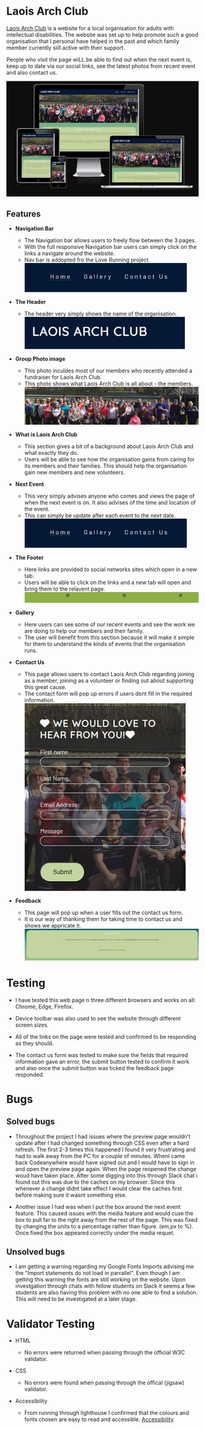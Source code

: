 # Laois Arch Club

[Laois Arch Club](https://conal2023.github.io/LaoisArchClub/) is a website for a local organisation for adults with intellectual disabilities. The website was set up to help promote such a good organisation that I personal have helped in the past and which family member currently siill active with their support.

People who visit the page wiLL be able to find out when the next event is, keep up to date via our social links, see the latest photos from recent event and also contact us.

![Responsive webpage on different screens](docs/screenshots/responsive.JPG)

## Features

- __Navigation Bar__

  - The Navigation bar allows users to freely flow between the 3 pages.
  - With the full responsive Navigation bar users can simply click on the links a navigate around the website.
  - Nav bar is addopted fro the Love Running project.
![Navigation bar](docs/screenshots/nav-bar.JPG)

- __The Header__

  - The header very simply shows the name of the organisation.
![Header](docs/screenshots/header.JPG)

- __Group Photo image__

  - This photo inculdes most of our members who recently attended a fundraiser for Laois Arch Club.
  - This photo shows what Laois Arch Club is all about - the members.
![Group photo image](docs/screenshots/group-photo.JPG)

- __What is Laois Arch Club__

  - This section gives a bit of a background about Laois Arch Club and what exactly they do.
  - Users will be able to see how the organisation gains from caring for its members and their families. This should help the organisation gain new members and new volunteers.

- __Next Event__
  
  - This very simply advises anyone who comes and views the page of when the next event is on. It also advises of the time and location of the event.
  - This can simply be update after each event to the next date.
![nav bar image](docs/screenshots/nav-bar.JPG)

- __The Footer__

  - Here links are provided to social networks sites which open in a new tab.
  - Users will be able to click on the links and a new tab will open and bring them to the relavent page.
![Footer](docs/screenshots/footer.JPG)

- __Gallery__

  - Here users can see some of our recent events and see the work we are doing to help our members and their family.
  - The user will benefit from this section because it will make it simple for them to understand the kinds of events that the organisation runs.

- __Contact Us__

  - This page allows users to contact Laois Arch Club regarding joining as a member, joining as a volunteer or finding out about supporting this great cause.
  - The contact form will pop up errors if users dont fill in the required information.
![Contact us](docs/screenshots/contact-us.JPG)

- __Feedback__

  - This page will pop up when a user fills out the contact us form.
  - It is our way of thanking them for taking time to contact us and shows we appricate it.
![Feedback](docs/screenshots/feedback.JPG)

# Testing

- I have tested this web page n three different browsers and works on all: Chrome, Edge, Firefox.
  
- Device toolbar was also used to see the website through different screen sizes.
  
- All of the links on the page were tested and confirmed to be responding as they should.
  
- The contact us form was tested to make sure the fields that required information gave an error, the submit button tested to confirm it work and also once the submit button was ticked the feedback page responded.

# Bugs

## Solved bugs

- Throughout the project I had issues where the preview page wouldn't update after I had changed something through CSS even after a hard refresh. The first 2-3 times this happened I found it very frustrating and had to walk away from the PC for a couple of minutes. WhenI came back Codeanywhere would have signed out and I would have to sign in and open the preview page again. When the page reopened the change woud have taken place. After some digging into this through Slack chat i found out this was due to the caches on my browser. Since this whenever a change didnt take effect I would clear the caches first before making sure it wasnt something else.

- Another issue I had was when I put the box around the next event feature. This caused issues with the media feature and would cuse the box to pull far to the right away from the rest of the page. This was fixed by changing the units to a percentage rather than figure. (em,px to %). Once fixed the box appeared correctly under the media requet.

## Unsolved bugs

- I am getting a warning regarding my Google Fonts Imports advising me the "Import statements do not load in parrallel". Even though I am getting this warning the fonts are still working on the website. Upon investgation through chats with fellow students on Slack it seems a few students are also having this problem with no one able to find a solution. This will need to be investigated at a later stage.

# Validator Testing

- HTML
    - No errors were returned when passing through the official W3C validator.

- CSS
    - No errors were found when passing through the offical (jigsaw) validator.

- Accessibility
    - From running through lighthouse I confirmed that the colours and fonts chosen are easy to read and accessible.
  [Accessibility](docs/screenshots/lighthouse-home.JPG)
